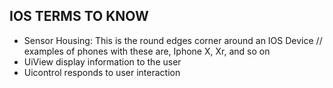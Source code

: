 ## IOS TERMS TO KNOW

-   Sensor Housing: This is the round edges corner around an IOS Device
    // examples of phones with these are, Iphone X, Xr, and so on
- UiView display information to the user
- Uicontrol responds to user interaction